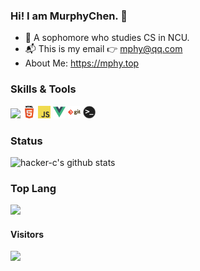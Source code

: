 ### Hi! I am MurphyChen.  👋 
- 🧑 A sophomore who studies CS in NCU.
- 📬 This is my email 👉 mphy@qq.com
- About Me: https://mphy.top
<!-- - 📘 Here is my blog 👉 [blog.mphy.top](https://blog.mphy.top) -->
<!-- - 📗 This is my notebook 👉 [docs.mphy.top](https://docs.mphy.top) -->


### Skills & Tools

<code><img height="20" src="https://raw.githubusercontent.com/github/explore/80688e429a7d4ef2fca1e82350fe8e3517d3494d/topics/css/css3.png"></code>
<code><img height="20" src="https://raw.githubusercontent.com/github/explore/80688e429a7d4ef2fca1e82350fe8e3517d3494d/topics/html/html.png"></code>
<code><img height="20" src="https://raw.githubusercontent.com/github/explore/80688e429a7d4ef2fca1e82350fe8e3517d3494d/topics/javascript/javascript.png"></code>
<code><img height="20" src="https://raw.githubusercontent.com/github/explore/80688e429a7d4ef2fca1e82350fe8e3517d3494d/topics/vue/vue.png"></code>
<code><img height="20" src="https://raw.githubusercontent.com/github/explore/80688e429a7d4ef2fca1e82350fe8e3517d3494d/topics/git/git.png"></code>
<code><img height="20" src="https://raw.githubusercontent.com/github/explore/80688e429a7d4ef2fca1e82350fe8e3517d3494d/topics/terminal/terminal.png"></code>



### Status

![hacker-c's github stats](https://github-readme-stats.vercel.app/api?username=hacker-c&theme=dark&show_icons=true)

### Top Lang

<img src="https://github-readme-stats.vercel.app/api/top-langs/?username=Hacker-C&theme=dark&layout=compact"/>

#### Visitors

<img src="https://profile-counter.glitch.me/Hacker-C/count.svg">
